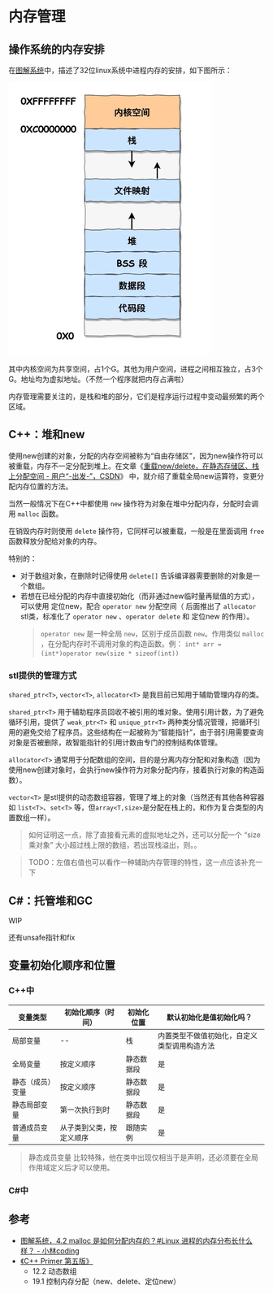 # 内存管理

## 操作系统的内存安排

在[图解系统](https://www.xiaolincoding.com/os/3_memory/malloc.html#linux-%E8%BF%9B%E7%A8%8B%E7%9A%84%E5%86%85%E5%AD%98%E5%88%86%E5%B8%83%E9%95%BF%E4%BB%80%E4%B9%88%E6%A0%B7)中，描述了32位linux系统中进程内存的安排，如下图所示：

<img src="../img/图解系统-32位虚拟内存布局.jpg" width="400">

其中内核空间为共享空间，占1个G。其他为用户空间，进程之间相互独立，占3个G。地址均为虚拟地址。（不然一个程序就把内存占满啦）

内存管理需要关注的，是栈和堆的部分，它们是程序运行过程中变动最频繁的两个区域。

## C++：堆和new

使用new创建的对象，分配的内存空间被称为“自由存储区”，因为new操作符可以被重载，内存不一定分配到堆上。在文章《[重载new/delete，在静态存储区、栈上分配空间 - 用户“-出发-”，CSDN](https://blog.csdn.net/happyjacob/article/details/104766843)》 中，就介绍了重载全局new运算符，变更分配内存位置的方法。

当然一般情况下在C++中都使用 `new` 操作符为对象在堆中分配内存，分配时会调用 `malloc` 函数。

在销毁内存时则使用 `delete` 操作符，它同样可以被重载，一般是在里面调用 `free` 函数释放分配给对象的内存。

特别的：
- 对于数组对象，在删除时记得使用 `delete[]` 告诉编译器需要删除的对象是一个数组。
- 若想在已经分配的内存中直接初始化（而非通过new临时量再赋值的方式），可以使用 定位new，配合 `operator new` 分配空间（ 后面推出了 `allocator` stl类，标准化了 `operator new` 、`operator delete` 和 定位new 的作用）。
    > `operator new` 是一种全局 `new`，区别于成员函数 `new`。作用类似 `malloc` ，在分配内存时不调用对象的构造函数。例： `int* arr = (int*)operator new(size * sizeof(int))`

### stl提供的管理方式

`shared_ptr<T>`, `vector<T>`, `allocator<T>` 是我目前已知用于辅助管理内存的类。

`shared_ptr<T>` 用于辅助程序员回收不被引用的堆对象。使用引用计数，为了避免循环引用，提供了 `weak_ptr<T>` 和 `unique_ptr<T>` 两种类分情况管理，把循环引用的避免交给了程序员。这些结构在一起被称为“智能指针”，由于弱引用需要查询对象是否被删除，故智能指针的引用计数由专门的控制结构体管理。

`allocator<T>` 通常用于分配数组的空间，目的是分离内存分配和对象构造（因为使用new创建对象时，会执行new操作符为对象分配内存，接着执行对象的构造函数）。

`vector<T>` 是stl提供的动态数组容器，管理了堆上的对象（当然还有其他各种容器如 `list<T>`、`set<T>` 等，但`array<T,size>`是分配在栈上的，和作为复合类型的内置数组一样）。
> 如何证明这一点，除了直接看元素的虚拟地址之外，还可以分配一个 “size乘对象” 大小超过栈上限的数组，若出现栈溢出，则。。


> TODO：左值右值也可以看作一种辅助内存管理的特性，这一点应该补充一下

## C#：托管堆和GC

WIP

还有unsafe指针和fix

## 变量初始化顺序和位置

### C++中

| 变量类型      | 初始化顺序（时间） | 初始化位置  | 默认初始化是值初始化吗？  | 
| -------------|-------------------| -----------| ----------------|   
| 局部变量   | -- | 栈 | 内置类型不做值初始化，自定义类型调用构造方法 |
| 全局变量   | 按定义顺序  | 静态数据段 | 是 |
| 静态（成员）变量   | 按定义顺序 | 静态数据段 | 是 |
| 静态局部变量   | 第一次执行到时 | 静态数据段 | 是 |
| 普通成员变量   | 从子类到父类，按定义顺序 | 跟随实例 | 是 |

> 静态成员变量 比较特殊，他在类中出现仅相当于是声明，还必须要在全局作用域定义后才可以使用。

### C#中

## 参考
- [图解系统，4.2 malloc 是如何分配内存的？#Linux 进程的内存分布长什么样？ - 小林coding](https://www.xiaolincoding.com/os/3_memory/malloc.html#linux-%E8%BF%9B%E7%A8%8B%E7%9A%84%E5%86%85%E5%AD%98%E5%88%86%E5%B8%83%E9%95%BF%E4%BB%80%E4%B9%88%E6%A0%B7)
- [《C++ Primer 第五版》](https://book.douban.com/subject/10505113/)
    - 12.2 动态数组
    - 19.1 控制内存分配（new、delete、定位new）